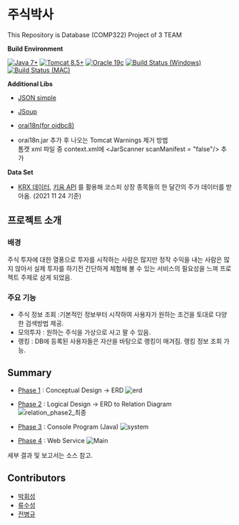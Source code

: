 # 주식박사

This Repository is Database (COMP322) Project of 3 TEAM







**Build Environment**

[![Java 7+](https://img.shields.io/badge/Java-7%2B-informational)](http://java.oracle.com)
[![Tomcat 8.5+](https://img.shields.io/badge/Tomcat-8.5%2B-informational)](https://tomcat.apache.org/download-80.cgi)
[![Oracle 19c](https://img.shields.io/badge/Oracle-19c-informational)](https://www.oracle.com/database/technologies)
[![ Build Status (Windows)](https://img.shields.io/appveyor/build/parrt/antlr4?label=Windows)](https://www.microsoft.com/ko-kr/windows)
[![ Build Status (MAC)](https://img.shields.io/badge/Mac-issue-yellow)](https://support.apple.com/ko-kr/HT201260)

**Additional Libs**
* [JSON simple](https://code.google.com/archive/p/json-simple/)
* [JSoup](https://jsoup.org/)
* [orai18n(for ojdbc8)](https://www.oracle.com/database/technologies/appdev/jdbc-ucp-19-7-c-downloads.html)   
   
* orai18n.jar 추가 후 나오는 Tomcat Warnings 제거 방법   
톰캣 xml 파일 중 context.xml에 &#60;JarScanner scanManifest	&#61;	&#34;false&#34;&#47;&#62; 추가

**Data Set**

* [KRX 데이터](http://data.krx.co.kr/contents/MDC/MAIN/main/index.cmd), [키움 API](https://www.kiwoom.com/h/customer/download/VOpenApiInfoView) 
를 활용해 코스피 상장 종목들의 한 달간의 주가 데이터를 받아옴. (2021 11 24 기준)




## 프로젝트 소개

### 배경

주식 투자에 대한 열풍으로 투자를 시작하는 사람은 많지만 정작 수익을 내는 사람은 많지 않아서 실제 투자를 하기전 간단하게 체험해 볼 수 있는 서비스의 필요성을 느껴
프로젝트 주제로 삼게 되었음.

### 주요 기능

* 주식 정보 조회 :기본적인 정보부터 시작하여 사용자가 원하는 조건을 토대로 다양한 검색방법 제공.
* 모의투자 : 원하는 주식을 가상으로 사고 팔 수 있음.
* 랭킹 : DB에 등록된 사용자들은 자산을 바탕으로 랭킹이 매겨짐. 랭킹 정보 조회 가능.

## Summary

* [Phase 1](https://github.com/sapiens2000/DB_3_TEAM_PROEJCT/blob/main/Phase/Phase1) : Conceptual Design -> ERD
![erd](https://user-images.githubusercontent.com/33113480/143677997-8ac3320a-750b-4f85-a89d-5641dfe24066.JPG)

* [Phase 2](https://github.com/sapiens2000/DB_3_TEAM_PROEJCT/blob/main/Phase/Phase2) : Logical Design -> ERD to Relation Diagram
![relation_phase2_최종](https://user-images.githubusercontent.com/33113480/143677847-57727783-9e01-4a66-8ca0-913f51633a0e.jpg)

* [Phase 3](https://github.com/sapiens2000/DB_3_TEAM_PROEJCT/blob/main/Phase/Phase3) : Console Program (Java)
![system](https://user-images.githubusercontent.com/33113480/143678034-690e52ce-d291-44f2-a88d-0a22e880745e.JPG)

* [Phase 4](https://github.com/sapiens2000/DB_3_TEAM_PROEJCT/blob/main/Phase/Phase4) : Web Service
![Main](https://user-images.githubusercontent.com/33113480/143679109-ec8230f6-5a27-4360-b4fa-243fb520fbc6.JPG)


세부 결과 및 보고서는 소스 참고.

## Contributors

* [박휘성](https://github.com/hwistar0717)
* [류수성](https://github.com/Hermes997)
* [전병규](https://github.com/sapiens2000)
